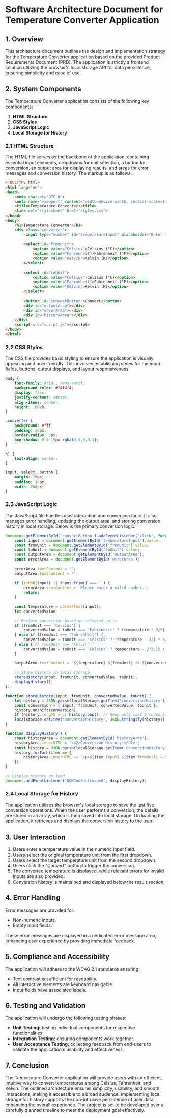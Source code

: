 # Software Architecture Document for Temperature Converter Application

## 1. Overview
This architecture document outlines the design and implementation strategy for the Temperature Converter application based on the provided Product Requirements Document (PRD). The application is strictly a frontend solution utilizing the browser's local storage API for data persistence, ensuring simplicity and ease of use.

## 2. System Components
The Temperature Converter application consists of the following key components:

1. **HTML Structure**
2. **CSS Styles**
3. **JavaScript Logic**
4. **Local Storage for History**

### 2.1 HTML Structure
The HTML file serves as the backbone of the application, containing essential input elements, dropdowns for unit selection, a button for conversion, an output area for displaying results, and areas for error messages and conversion history. The markup is as follows:

```html
<!DOCTYPE html>
<html lang="en">
<head>
    <meta charset="UTF-8">
    <meta name="viewport" content="width=device-width, initial-scale=1.0">
    <title>Temperature Converter</title>
    <link rel="stylesheet" href="styles.css">
</head>
<body>
    <h1>Temperature Converter</h1>
    <div class="converter">
        <input type="number" id="temperatureInput" placeholder="Enter temperature">
        
        <select id="fromUnit">
            <option value="Celsius">Celsius (°C)</option>
            <option value="Fahrenheit">Fahrenheit (°F)</option>
            <option value="Kelvin">Kelvin (K)</option>
        </select>
        
        <select id="toUnit">
            <option value="Celsius">Celsius (°C)</option>
            <option value="Fahrenheit">Fahrenheit (°F)</option>
            <option value="Kelvin">Kelvin (K)</option>
        </select>
        
        <button id="convertButton">Convert</button>
        <div id="outputArea"></div>
        <div id="errorArea"></div>
        <div id="historyArea"></div>
    </div>
    <script src="script.js"></script>
</body>
</html>
```

### 2.2 CSS Styles
The CSS file provides basic styling to ensure the application is visually appealing and user-friendly. This involves establishing styles for the input fields, buttons, output displays, and layout responsiveness.

```css
body {
    font-family: Arial, sans-serif;
    background-color: #f4f4f4;
    display: flex;
    justify-content: center;
    align-items: center;
    height: 100vh;
}

.converter {
    background: #fff;
    padding: 20px;
    border-radius: 5px;
    box-shadow: 0 0 10px rgba(0,0,0,0.1);
}

h1 {
    text-align: center;
}

input, select, button {
    margin: 10px;
    padding: 10px;
    width: 200px;
}
```

### 2.3 JavaScript Logic
The JavaScript file handles user interaction and conversion logic. It also manages error handling, updating the output area, and storing conversion history in local storage. Below is the primary conversion logic:

```javascript
document.getElementById('convertButton').addEventListener('click', function() {
    const input = document.getElementById('temperatureInput').value;
    const fromUnit = document.getElementById('fromUnit').value;
    const toUnit = document.getElementById('toUnit').value;
    const outputArea = document.getElementById('outputArea');
    const errorArea = document.getElementById('errorArea');
    
    errorArea.textContent = '';
    outputArea.textContent = '';
    
    if (isNaN(input) || input.trim() === '') {
        errorArea.textContent = 'Please enter a valid number.';
        return;
    }
    
    const temperature = parseFloat(input);
    let convertedValue;

    // Perform conversion based on selected units
    if (fromUnit === 'Celsius') {
        convertedValue = toUnit === 'Fahrenheit' ? (temperature * 9/5) + 32 : temperature + 273.15;
    } else if (fromUnit === 'Fahrenheit') {
        convertedValue = toUnit === 'Celsius' ? (temperature - 32) * 5/9 : (temperature - 32) * 5/9 + 273.15;
    } else { // fromUnit === 'Kelvin'
        convertedValue = toUnit === 'Celsius' ? temperature - 273.15 : (temperature - 273.15) * 9/5 + 32;
    }

    outputArea.textContent = `${temperature} ${fromUnit} is ${convertedValue.toFixed(2)} ${toUnit}`;
    
    // Store history in local storage
    storeHistory(input, fromUnit, convertedValue, toUnit);
    displayHistory();
});

function storeHistory(input, fromUnit, convertedValue, toUnit) {
    let history = JSON.parse(localStorage.getItem('conversionHistory')) || [];
    const conversion = { input, fromUnit, convertedValue, toUnit };
    history.unshift(conversion);
    if (history.length > 5) history.pop(); // Keep only last 5 conversions
    localStorage.setItem('conversionHistory', JSON.stringify(history));
}

function displayHistory() {
    const historyArea = document.getElementById('historyArea');
    historyArea.innerHTML = '<h2>Conversion History:</h2>';
    const history = JSON.parse(localStorage.getItem('conversionHistory')) || [];
    history.forEach(item => {
        historyArea.innerHTML += `<p>${item.input} ${item.fromUnit} → ${item.convertedValue} ${item.toUnit}</p>`;
    });
}

// Display history on load
document.addEventListener('DOMContentLoaded', displayHistory);
```

### 2.4 Local Storage for History
The application utilizes the browser's local storage to save the last five conversion operations. When the user performs a conversion, the details are stored in an array, which is then saved into local storage. On loading the application, it retrieves and displays the conversion history to the user.

## 3. User Interaction
1. Users enter a temperature value in the numeric input field.
2. Users select the original temperature unit from the first dropdown.
3. Users select the target temperature unit from the second dropdown.
4. Users click the "Convert" button to trigger the conversion.
5. The converted temperature is displayed, while relevant errors for invalid inputs are also provided.
6. Conversion history is maintained and displayed below the result section.

## 4. Error Handling
Error messages are provided for:
- Non-numeric inputs.
- Empty input fields.

These error messages are displayed in a dedicated error message area, enhancing user experience by providing immediate feedback.

## 5. Compliance and Accessibility
The application will adhere to the WCAG 2.1 standards ensuring:
- Text contrast is sufficient for readability.
- All interactive elements are keyboard navigable.
- Input fields have associated labels.

## 6. Testing and Validation
The application will undergo the following testing phases:
- **Unit Testing:** testing individual components for respective functionalities.
- **Integration Testing:** ensuring components work together.
- **User Acceptance Testing:** collecting feedback from end-users to validate the application's usability and effectiveness.

## 7. Conclusion
The Temperature Converter application will provide users with an efficient, intuitive way to convert temperatures among Celsius, Fahrenheit, and Kelvin. The outlined architecture ensures simplicity, usability, and smooth interactions, making it accessible to a broad audience. Implementing local storage for history supports the non-intrusive persistence of user data, enhancing the overall experience. The project is set to be developed over a carefully planned timeline to meet the deployment goal effectively.